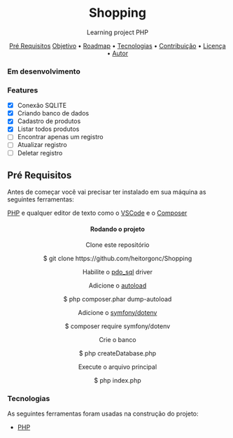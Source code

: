 <h1 align="center">Shopping</h1>

<p align="center">Learning project PHP</p>

<p align="center">
  <a href="#preRequisitos">Pré Requisitos</a>
 <a href="#objetivo">Objetivo</a> •
 <a href="#roadmap">Roadmap</a> • 
 <a href="#tecnologias">Tecnologias</a> • 
 <a href="#contribuicao">Contribuição</a> • 
 <a href="#licenc-a">Licença</a> • 
 <a href="#autor">Autor</a>
</p>

### Em desenvolvimento

### Features

- [X] Conexão SQLITE
- [X] Criando banco de dados
- [x] Cadastro de produtos
- [x] Listar todos produtos
- [ ] Encontrar apenas um registro
- [ ] Atualizar registro
- [ ] Deletar registro

<h2 id="preRequisitos">Pré Requisitos</h2>
<p>Antes de começar você vai precisar ter instalado em sua máquina as seguintes ferramentas:</p>
<p><a href="https://www.php.net/downloads">PHP</a> e qualquer editor de texto como o <a href="https://code.visualstudio.com/">VSCode</a> 
  e o <a href="https://getcomposer.org/doc/00-intro.md">Composer</a></p>

<h4 align="center">Rodando o projeto</h4>
<p align="center">Clone este repositório</p>
<p align="center">$ git clone https://github.com/heitorgonc/Shopping</p>
<p align="center">Habilite o <a href="https://www.php.net/manual/en/ref.pdo-sqlite.php">pdo_sql</a> driver</p>
<p align="center">Adicione o <a href="https://getcomposer.org/doc/01-basic-usage.md#autoloading">autoload</a></p>
<p align="center">$ php composer.phar dump-autoload</p>
<p align="center">Adicione o <a href="https://packagist.org/packages/symfony/dotenv">symfony/dotenv</a></p>
<p align="center">$ composer require symfony/dotenv</p>
<p align="center">Crie o banco</p>
<p align="center">$ php createDatabase.php</p>
<p align="center">Execute o arquivo principal</p>
<p align="center">$ php index.php</p>

### Tecnologias

As seguintes ferramentas foram usadas na construção do projeto:

- [PHP](https://php.net/)

